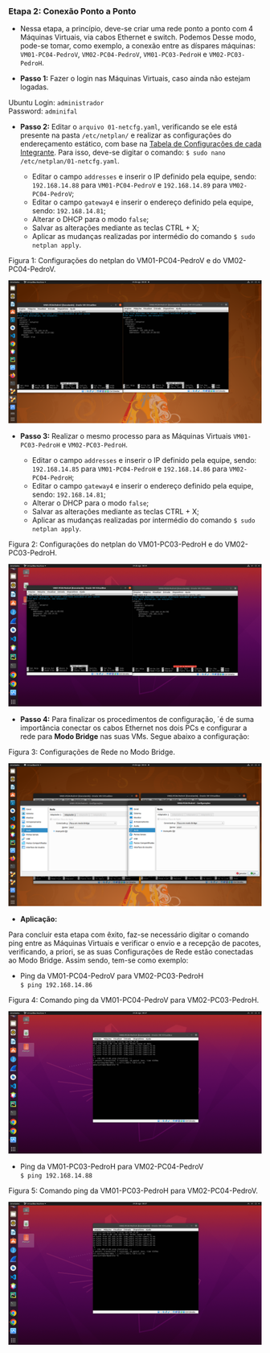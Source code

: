 <h3>Etapa 2: Conexão Ponto a Ponto</h3>

- Nessa etapa, a princípio, deve-se criar uma rede ponto a ponto com 4 Máquinas Virtuais, via cabos Ethernet e switch. Podemos Desse modo, pode-se tomar, como exemplo, a conexão entre as díspares máquinas: ```VM01-PC04-PedroV```, ```VM02-PC04-PedroV```, ```VM01-PC03-PedroH``` e ```VM02-PC03-PedroH```.

- **Passo 1:** Fazer o login nas Máquinas Virtuais, caso ainda não estejam logadas. 

Ubuntu Login: ```administrador``` <br>
Password: ```adminifal```

- **Passo 2:** Editar o ```arquivo 01-netcfg.yaml```, verificando se ele está presente na pasta ```/etc/netplan/``` e realizar as configurações do endereçamento estático, com base na [Tabela de Configurações de cada Integrante](https://github.com/pedrohenriquee8/redes-grupo6-914/blob/main/projeto-2b-sred/Configuracoes.md#tabela-1-configurações-das-máquinas-virtuais-de-cada-integrante). Para isso, deve-se digitar o comando: ```$ sudo nano /etc/netplan/01-netcfg.yaml```.

  - Editar o campo ```addresses``` e inserir o IP definido pela equipe, sendo: ```192.168.14.88``` para ```VM01-PC04-PedroV``` e ```192.168.14.89``` para ```VM02-PC04-PedroV```;
  - Editar o campo ```gateway4``` e inserir o endereço definido pela equipe, sendo: ```192.168.14.81```;
  - Alterar o DHCP para o modo ```false```;
  - Salvar as alterações mediante as teclas CTRL + X;
  - Aplicar as mudanças realizadas por intermédio do comando ```$ sudo netplan apply```.
  
<p>Figura 1: Configurações do netplan do VM01-PC04-PedroV e do VM02-PC04-PedroV.</p>
<img src="../figuresProject/SecondStage/ConfiguracoesPedroV.png" alt="Configurações do netplan do VM01-PC04-PedroV e do VM02-PC04-PedroV." title="Figura 1: Configurações do netplan do VM01-PC04-PedroV e do VM02-PC04-PedroV.">

- **Passo 3:** Realizar o mesmo processo para as Máquinas Virtuais ```VM01-PC03-PedroH``` e ```VM02-PC03-PedroH```.

  - Editar o campo ```addresses``` e inserir o IP definido pela equipe, sendo: ```192.168.14.85``` para ```VM01-PC04-PedroH``` e ```192.168.14.86``` para ```VM02-PC04-PedroH```;
  - Editar o campo ```gateway4``` e inserir o endereço definido pela equipe, sendo: ```192.168.14.81```;
  - Alterar o DHCP para o modo ```false```;
  - Salvar as alterações mediante as teclas CTRL + X;
  - Aplicar as mudanças realizadas por intermédio do comando ```$ sudo netplan apply```.

<p>Figura 2: Configurações do netplan do VM01-PC03-PedroH e do VM02-PC03-PedroH.</p>
<img src="../figuresProject/SecondStage/ConfiguracoesPedroH.png" alt="Configurações do netplan do VM01-PC03-PedroH e do VM02-PC03-PedroH." title="Figura 2: Configurações do netplan do VM01-PC03-PedroH e do VM02-PC03-PedroH.">

- **Passo 4:**  Para finalizar os procedimentos de configuração, ´é de suma importância conectar os cabos Ethernet nos dois PCs e configurar a rede para **Modo Bridge** nas suas VMs. Segue abaixo a configuração: 

<p>Figura 3: Configurações de Rede no Modo Bridge.</p>
<img src="../figuresProject/SecondStage/ModoBridge.png" alt="Configurações de Rede no Modo Bridge." title="Figura 3: Configurações de Rede no Modo Bridge.">

- **Aplicação:** 

Para concluir esta etapa com êxito, faz-se necessário digitar o comando ping entre as Máquinas Virtuais e verificar o envio e a recepção de pacotes, verificando, a priori, se as suas Configurações de Rede estão conectadas ao Modo Bridge. Assim sendo, tem-se como exemplo:

  - Ping da VM01-PC04-PedroV para VM02-PC03-PedroH <br>
    ```$ ping 192.168.14.86```
    
<p>Figura 4: Comando ping da VM01-PC04-PedroV para VM02-PC03-PedroH.</p>
<img src="../figuresProject/SecondStage/PingPedroHtoPedroV.png" alt="Comando ping da VM01-PC04-PedroV para VM02-PC03-PedroH." title="Figura 4: Comando ping da VM01-PC04-PedroV para VM02-PC03-PedroH.">
    
  - Ping da VM01-PC03-PedroH para VM02-PC04-PedroV <br>
    ```$ ping 192.168.14.88```
    
<p>Figura 5: Comando ping da VM01-PC03-PedroH para VM02-PC04-PedroV.</p>
<img src="../figuresProject/SecondStage/PingPedroHtoPedroV.png" alt="Comando ping da VM01-PC03-PedroH para VM02-PC04-PedroV." title="Figura 5: Comando ping da VM01-PC03-PedroH para VM02-PC04-PedroV.">

